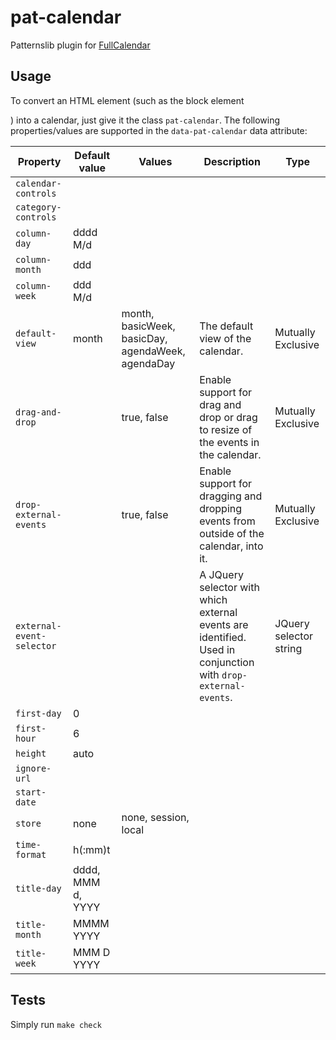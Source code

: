 pat-calendar
============

Patternslib plugin for [FullCalendar](http://arshaw.com/fullcalendar)

Usage
-----

To convert an HTML element (such as the block element <div>) into a calendar, just give it the class `pat-calendar`.
The following properties/values are supported in the `data-pat-calendar` data attribute:

| Property                  | Default value     | Values        | Description       | Type          |
| -----                     | --------          | --------      | -------           | -----------   |
| `calendar-controls`       |                   |               |                   |               |
| `category-controls`       |   			    |               |                   |               |
| `column-day`              | dddd M/d			|               |                   |               |
| `column-month`            | ddd			    |               |                   |               |                
| `column-week`             | ddd M/d			|               |                   |               | 
| `default-view`            | month			    | month, basicWeek, basicDay, agendaWeek, agendaDay | The default view of the calendar.                     | Mutually Exclusive |
| `drag-and-drop`           | 			        | true, false   | Enable support for drag and drop or drag to resize of the events in the calendar.         | Mutually Exclusive |
| `drop-external-events`    | 			        | true, false   | Enable support for dragging and dropping events from outside of the calendar, into it.    | Mutually Exclusive |
| `external-event-selector` | 			        |               | A JQuery selector with which external events are identified. Used in conjunction with `drop-external-events`. | JQuery selector string|
| `first-day`               | 0			        |               |                   |               |
| `first-hour`              | 6			        |               |                   |               |
| `height`                  | auto			    |               |                   |               |
| `ignore-url`              | 			        |               |                   |               |
| `start-date`              | 			        |               |                   |               |
| `store`                   | none			    | none, session, local|             |               |
| `time-format`             | h(:mm)t			|               |                   |               |
| `title-day`               | dddd, MMM d, YYYY	|               |                   |               |
| `title-month`             | MMMM YYYY			|               |                   |               |
| `title-week`              | MMM D YYYY		|               |                   |               |

Tests
-----

Simply run `make check`
